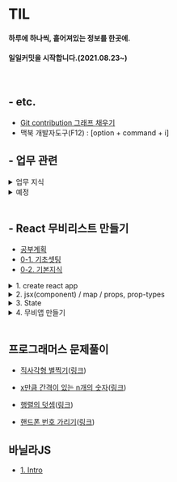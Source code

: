 # TIL

#### 하루에 하나씩, 흩어져있는 정보를 한곳에.
####  일일커밋을 시작합니다.(2021.08.23~)
<br>


<!-- 개괄은 이렇게 사용하기로 합니다. -->
<!-- 
폴더 이름엔 스페이스 공백이 있으면 링크 인식이 안됩니다.
## 대주제
* 폴더 이름
    + 소주제
        - [제목](./폴더이름/경로.md)
        - 쭉쭉 쓰기 
-->

<!-- Git push 메시지 -->
<!--
git add .
git commit -m "커밋메시지"
git push origin
 -->
 
<!-- Git 내용 업데이트 -->
<!--
git pull origin
아무것도 없는 상태에서 연결하는건 git clone이다.
 -->

## - etc.

* [Git contribution 그래프 채우기](./Git_contribution.md)
* 맥북 개발자도구(F12) : [option + command + i]



## - 업무 관련

<details markdown="1">
<summary>업무 지식</summary>

* [화면 덤프 추출 방법](./업무지식/덤프.md)
* [DRM이란](./업무지식/DRM.md)
* [poi이란](./업무지식/poi.md)
* [MultiPartRequest](./업무지식/MultiPartRequest.md)
* [MaxPostSize/MaxParameterCount](./업무지식/MaxPostSize.md)
* [MIME타입](./업무지식/MimeType.md)
* [공수산정](./업무지식/공수산정.md)
* [SA인증](./업무지식/SA인증.md)
* [웹접근성](./업무지식/웹접근성.md)
* [e.printStackTrace();](./업무지식/printStackTrace.md)


* [크로미움 기반](./업무지식/크로미움.md)

</details>

<details markdown="1">

<summary>예정</summary>

* [컴퓨터 구조](./업무지식/컴퓨터구조.md)
* [SSL](./업무지식/SSL.md)
* [DNS](./업무지식/DNS.md)
* [JSON HAL](./업무지식/JSON_HAL.md)
* [spring-boot](./업무지식/spring-boot.md)
* [DOCTYPE](./업무지식/DOCTYPE.md)
* [IO](./업무지식/IO.md)

</details>

<br>

## - React 무비리스트 만들기

* [공부계획](./React_MovieList/계획.md)
* [0-1. 기초셋팅](./React_MovieList/셋팅.md)
* [0-2. 기본지식](./React_MovieList/기본지식.md)


<details markdown="1">

<summary>1. create react app</summary>

+ [1. react 실행](./React_MovieList/react_실행.md)
+ [2. github 연동](./React_MovieList/github_연동.md)
+ [3. 실행해보기](./React_MovieList/실행해보기.md)
+ [4. SPA](./React_MovieList/SPA.md)

</details>
<details markdown="1">

<summary>2. jsx(component) / map / props, prop-types</summary>

 + [1. react_component](./React_MovieList/react_component.md)
 + [2. Dynamic_Component](./React_MovieList/Dynamic_Component.md)
 + [3. map_recap](./React_MovieList/map_recap.md)
 + [4. prop-types](./React_MovieList/prop-types.md)
 + [etc. FoodList 예제.js](./React_MovieList/FoodList_App.js)
</details>
<details markdown="1">

<summary>3. State</summary>

+ [1. Class Components](./React_MovieList/Class_Components.md)
+ [2. setState](./React_MovieList/setState.md)
+ [3. life cycle method](./React_MovieList/life_cycle_method.md)
    
</details>
<details markdown="1">

<summary>4. 무비앱 만들기</summary>

+ [1. fetch](./React_MovieList/fetch.md)
+ [2. github.io 연결](./React_MovieList/github_io.md)
+ [etc. MovieList_App.js](./React_MovieList/MovieList_App.js)
+ [etc. MovieList_Movie.js](./React_MovieList/MovieList_Movie.js)
+ [plus.추가강의](./React_MovieList/PlusLecture.md)

</details><br>

## 프로그래머스 문제풀이

 <!-- <details markdown="1"> -->

<!-- <summary>JS Level 1</summary> -->

+ [직사각형 별찍기](./프로그래머스/JS_Level1/직사각형_별찍기.js)([링크](https://programmers.co.kr/learn/courses/30/lessons/12969))

+ [x만큼 간격이 있는 n개의 숫자](./프로그래머스/JS_Level1/x간격.js)([링크](https://programmers.co.kr/learn/courses/30/lessons/12954))


+ [행렬의 덧셈](./프로그래머스/JS_Level1/행렬의덧셈.js)([링크](https://programmers.co.kr/learn/courses/30/lessons/12950))

+ [핸드폰 번호 가리기](./프로그래머스/JS_Level1/핸드폰번호.js)([링크](https://programmers.co.kr/learn/courses/30/lessons/12948))


<!-- </details> -->


## 바닐라JS
+ [1. Intro](./바닐라JS/intro.md)